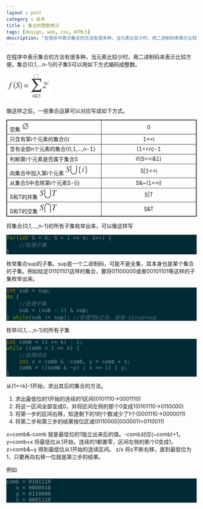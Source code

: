 ```yaml
---
layout : post
category : 技术
title : 集合的整数表示
tags: [design, web, css, HTML5]
description: "在程序中表示集合的方法有很多种，当元素比较少时，用二进制码来表示比较方便。集合{0,1,...n-1}的子集S可以用如下方式编码成整数。"
---
```


在程序中表示集合的方法有很多种，当元素比较少时，用二进制码来表示比较方便。集合{0,1,...n-1}的子集S可以用如下方式编码成整数。

![pict001](/images/20140226/001.png)

像这样之后，一些集合运算可以对应写成如下方式。

<style type="text/css">
table, td, th { border:1px solid #333; }
</style>
<table style="border: 1px solid #333;border-collapse:collapse;">
<tr>
<td style="width: 20em">空集<img src="/images/20140226/002.png" /></td>
<td style="width: 20em; text-align: center;">0</td>
</tr>
<tr>
<td>只含有第i个元素的集合{i}</td>
<td style="text-align: center">1&lt;&lt;i</td>
</tr>
<tr>
<td>含有全部n个元素的集合{0,1,...,n-1}</td>
<td style="text-align: center">(1&lt;&lt;n)-1</td>
</tr>
<tr>
<td>判断第i个元素是否属于集合S</td>
<td style="text-align: center">if(S&gt;&gt;i&amp;1)</td>
</tr>
<tr>
<td>向集合中加入第i个元素<img src="/images/20140226/003.png" /></td>
<td style="text-align: center">S|1&lt;&lt;i</td>
</tr>
<tr>
<td>从集合S中去除第i个元素S-{i}</td>
<td style="text-align: center">S&amp;~(1&lt;&lt;i)</td>
</tr>
<tr>
<td>S和T的并集<img src="/images/20140226/004.png" /></td>
<td style="text-align: center">S|T</td>
</tr>
<tr>
<td>S和T的交集<img src="/images/20140226/005.png" /></td>
<td style="text-align: center">S&T</td>
</tr>
</table>

将集合{0,1,...,n-1}的所有子集枚举出来，可以像这样写

<style type="text/css">
pre { font-family: monospace; color: #839496; background-color: #002b36; }
* { font-size: 1em; }
.Constant { color: #2aa198; }
.Statement { color: #719e07; }
.LineNr { }
.Comment { color: #586e75; font-style: italic; }
.Type { color: #b58900; }
</style>
<pre id='vimCodeElement'style="font-family: monospace; color: #839496; background-color: #002b36;">
<span class="Statement">for</span>(<span class="Type">int</span> S = <span class="Constant">0</span>; S &lt; <span class="Constant">1</span> &lt;&lt; n; S++) {
    <span class="Comment">//处理子集</span>
}
</pre>

枚举集合sup的子集。sup是一个二进制码，可能不是全集，其本身也是某个集合的子集。例如给定01101101这样的集合，要将01100000或者00101101等这样的子集枚举出来。

<pre id='vimCodeElement' style=" font-family: monospace; color: #839496; background-color: #002b36; ">
<span class="Type">int</span> sub = sup;
<span class="Statement">do</span> {
    <span class="Comment">//处理子集</span>
    sub = (sub - <span class="Constant">1</span>) &amp; sup;
} <span class="Statement">while</span>(sub != sup); <span class="Comment">//处理完0之后，会有-1&amp;sup=sup</span>
</pre>

枚举{0,1,...,n-1}的所有子集

<pre id='vimCodeElement' style=" font-family: monospace; color: #839496; background-color: #002b36; ">
<span class="Type">int</span> comb = (<span class="Constant">1</span> &lt;&lt; k) - <span class="Constant">1</span>;
<span class="Statement">while</span> (comb &lt; <span class="Constant">1</span> &lt;&lt; n) {
    <span class="Comment">//处理组合</span>
    <span class="Type">int</span> x = comb &amp; -comb, y = comb + x;
    comb = ((comb &amp; ~y) / x &gt;&gt; <span class="Constant">1</span>) | y;
}
</pre>

从(1<<k)-1开始，求出其后的集合的方法。

<ol>
<li>求出最低位的1开始的连续的1区间(0101110->0001110)</li>
<li>将这一区间全部变成0，并将区间左侧的那个0变成1(0101110->0110000)</li>
<li>将第一步的区间右移，知道剩下的1的个数减少了1个(0001110->0000011)</li>
<li>将第二步和第三步的结果按位区或(0110000|0000011=0110011)</li>
</ol>

x=comb&-comb 就是最低位的1独立出来后的值。-comb对应(~comb)+1。
y=comb+x 将最低位从1开始，连续的1都置零，区间左侧的那个0变成1。
z=comb&~y 得到最低位从1开始的连续区间。
z/x 将z不断右移，直到最低位为1，只要再向右移一位就是第三步的结果。

例如

<pre color="#000">
comb = 0101110
   x = 0000010
   y = 0110000
   z = 0001110
</pre>

